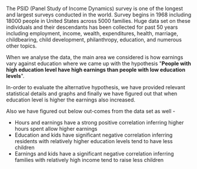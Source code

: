 The PSID (Panel Study of Income Dynamics) survey is one of the longest and largest surveys conducted in the world.
Survey begins in 1968 including 18000 people in United States across 5000 families. Huge data set on these individuals and their
descendants has been collected for past 50 years including employment, income, wealth, expenditures, health, marriage,
childbearing, child development, philanthropy, education, and numerous other topics.<br>

When we analyse the data, the main area we considered is how earnings vary against education where we came up with the hypothesis "**People with high education level have high earnings than people with low education levels**".<br>

In-order to evaluate the alternative hypothesis, we have provided relevant statistical details and graphs and finally we have figured out that when education level is higher the earnings also increased.

Also we have figured out below out-comes from the data set as well -
  - Hours and earnings have a strong positive correlation inferring higher hours spent allow higher earnings
  - Education and kids have significant negative correlation inferring residents with relatively higher education levels tend to have less children
  - Earnings and kids have a significant negative correlation inferring families with relatively high income tend to raise less children

